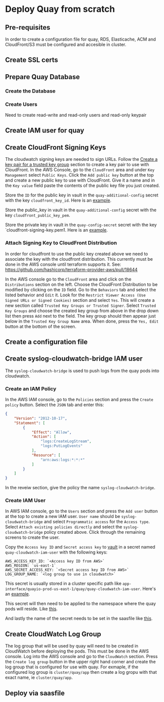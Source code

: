 # Deploy Quay from scratch

## Pre-requisites

In order to create a configuration file for quay, RDS, Elasticache, ACM and CloudFront/S3 must be configured and accesible in cluster.

## Create SSL certs

## Prepare Quay Database

### Create the Database

### Create Users

Need to create read-write and read-only users and read-only keypair

## Create IAM user for quay

## Create CloudFront Signing Keys

The cloudwatch signing keys are needed to sign URLs. Follow the [Create a key pair for a trusted key group](https://docs.aws.amazon.com/AmazonCloudFront/latest/DeveloperGuide/private-content-trusted-signers.html) section to create a key pair to use with CloudFront.  In the AWS Console, go to the `CloudFront` area and under `Key Management` select `Public Keys`.  Click the `Add public key` button at the top and create a new public key to use with CloudFront.  Give it a name and in the `Key value` field paste the contents of the public key file you just created.

Store the `ID` for the public key in vault in the `quay-additional-config` secret with the key `cloudfront_key_id`.  Here is an [example](https://vault.devshift.net/ui/vault/secrets/app-interface/show/quayio-prod-us-east-1/quay/quay-additional-config).

Store the public_key in vault in the `quay-additional-config` secret with the key `cloudfront_public_key_pem`.

Store the private key in vault in the `quay-config-secret` secret with the key `cloudfront-signing-key.pem1.  Here is an [example](https://vault.devshift.net/ui/vault/secrets/app-interface/show/quayio-prod-us-east-1/quay/quay-config-secret).

### Attach Signing Key to CloudFront Distribution

In order for cloudfront to use the public key created above we need to associate the key with the cloudfront distribution.  This currently must be done in the AWS console until terraform supports it.  See: https://github.com/hashicorp/terraform-provider-aws/pull/18644

In the AWS console go to the `CloudFront` area and click on the `Distributions` section on the left.  Choose the CloudFront Distribution to be modified by clicking on the `ID` field.  Go to the `Behaviors` tab and select the listed behavior and `Edit` it.  Look for the `Restrict Viewer Access (Use Signed URLs or Signed Cookies)` section and select `Yes`.  This will create a new section called `Trusted Key Groups or Trusted Signer`.  Select `Trusted Key Groups` and choose the created key group from above in the drop down list then press `Add` next to the field.  The key group should then appear just below in the `Trusted Key Group Name` area.  When done, press the `Yes, Edit` button at the bottom of the screen.

## Create a configuration file

## Create syslog-cloudwatch-bridge IAM user

The `syslog-cloudwatch-bridge` is used to push logs from the quay pods into cloudwatch.

### Create an IAM Policy

In the AWS IAM console, go to the `Policies` section and press the `Create policy` button.  Select the `JSON` tab and enter this:

```json
{
    "Version": "2012-10-17",
    "Statement": [
        {
            "Effect": "Allow",
            "Action": [
                "logs:CreateLogStream",
                "logs:PutLogEvents"
            ],
            "Resource": [
                "arn:aws:logs:*:*:*"
            ]
        }
    ]
}
```

In the reveiw section, give the policy the name `syslog-cloudwatch-bridge`.

### Create IAM User

In AWS IAM console, go to the `Users` section and press the `Add user` button at the top to create a new IAM user.  `User name` should be `syslog-cloudwatch-bridge` and select `Programmatic access` for the `Access type`.  Select `Attach existing policies directly` and select the `syslog-cloudwatch-bridge` policy created above.  Click through the remaining screens to create the user.

Copy the `Access key ID` and `Secret access key` to [vault](https://vault.devshift.net) in a secret named `quay-cloudwatch-iam-user` with the following keys:

  ```shell
  AWS_ACCESS_KEY_ID: `<Access key ID from AWS>`
  AWS_REGION: `us-east-1`
  AWS_SECRET_ACCESS_KEY: `<Secret access key ID from AWS>` 
  LOG_GROUP_NAME: `<log group to use in cloudwatch>`
  ```

This secret is usually stored in a cluster specific path like `app-interface/quayio-prod-us-east-1/quay/quay-cloudwatch-iam-user`.  Here's an [example](https://vault.devshift.net/ui/vault/secrets/app-interface/show/quayio-prod-us-east-1/quay/quay-cloudwatch-iam-user).

This secret will then need to be applied to the namespace where the quay pods will reside.  Like [this](https://gitlab.cee.redhat.com/service/app-interface/-/blob/master/data/services/quayio/namespaces/quayp05ue1.yml#L63).

And lastly the name of the secret needs to be set in the saasfile like [this](https://gitlab.cee.redhat.com/service/app-interface/-/blob/master/data/services/quayio/saas/quayio.yaml#L64).

## Create CloudWatch Log Group

The log group that will be used by quay will need to be created in CloudWatch before deploying the pods.  This must be done in the AWS console.  Log into the AWS console and go to the `CloudWatch` section.  Press the `Create log group` button in the upper right hand corner and create the log group that is configured for use with quay.  For exmaple, if the configured log group is `cluster/quay/app` then create a log gropu with that exact name, ie `cluster/quay/app`.

## Deploy via saasfile
